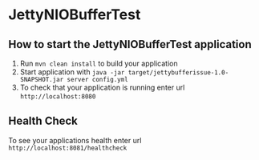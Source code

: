 # JettyNIOBufferTest

How to start the JettyNIOBufferTest application
---

1. Run `mvn clean install` to build your application
1. Start application with `java -jar target/jettybufferissue-1.0-SNAPSHOT.jar server config.yml`
1. To check that your application is running enter url `http://localhost:8080`

Health Check
---

To see your applications health enter url `http://localhost:8081/healthcheck`
